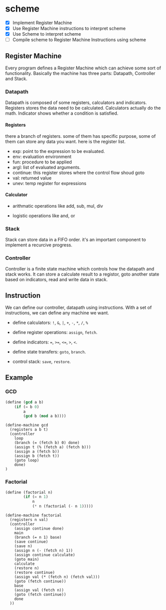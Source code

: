 scheme
========

- [x] Implement Register Machine
- [x] Use Register Machine instructions to interpret scheme
- [x] Use Scheme to interpret scheme
- [ ] Compile scheme to Register Machine Instructions using scheme

## Register Machine

Every program defines a Register Machine which can achieve some sort of functionality. Basically the machine has three parts: Datapath, Controller and Stack.

### Datapath

Datapath is composed of some registers, calculators and indicators. Registers stores the data need to be calculated. Calculators actually do the math. Indicator shows whether a condition is satisfied.

#### Registers

there a branch of registers. some of them has specific purpose, some of them can store any data you want. here is the register list.

- exp: point to the expression to be evaluated.
- env: evaluation environment
- fun: procedure to be applied
- argl: list of evaluated arguments.
- continue: this register stores where the control flow shoud goto
- val: returned value
- unev: temp register for expressions

#### Calculator

- arithmatic operations like add, sub, mul, div

- logistic operations like and, or

### Stack

Stack can store data in a FIFO order. it's an important component to implement a recurcive progress.

### Controller

Controller is a finite state machine which controls how the datapath and stack works. It can store a calculate result to a registor, goto another state based on indicators, read and write data in stack.

## Instruction

We can define our controller, datapath using instructions.  With a set of instructions, we can define any machine we want.

- define calculators: `!`, `&`, `|`, `+`, `-`, `*`, `/`, `%`

- define register operations: `assign`, `fetch`.

- define indicators: `=`, `>=`, `<=`, `>`, `<`.

- define state transfers: `goto`, `branch`.

- control stack: `save`, `restore`.

## Example

### GCD

```scheme
(define (gcd a b)
    (if (= b 0)
        a
        (gcd b (mod a b))))
```

```
(define-machine gcd
  (registers a b t)
  (controller
    loop
    (branch (= (fetch b) 0) done)
    (assign t (% (fetch a) (fetch b)))
    (assign a (fetch b))
    (assign b (fetch t))
    (goto loop)
    done)
)
```

### Factorial

```scheme
(define (factorial n)
        (if (= n 1)
            n
            (* n (factorial (- n 1)))))
```

```
(define-machine factorial
  (registers n val)
  (controller
    (assign continue done)
    main
    (branch (= n 1) base)
    (save continue)
    (save n)
    (assign n (- (fetch n) 1))
    (assign continue calculate)
    (goto main)
    calculate
    (restore n)
    (restore continue)
    (assign val (* (fetch n) (fetch val)))
    (goto (fetch continue))
    base
    (assign val (fetch n))
    (goto (fetch continue))
    done
  ))
```
